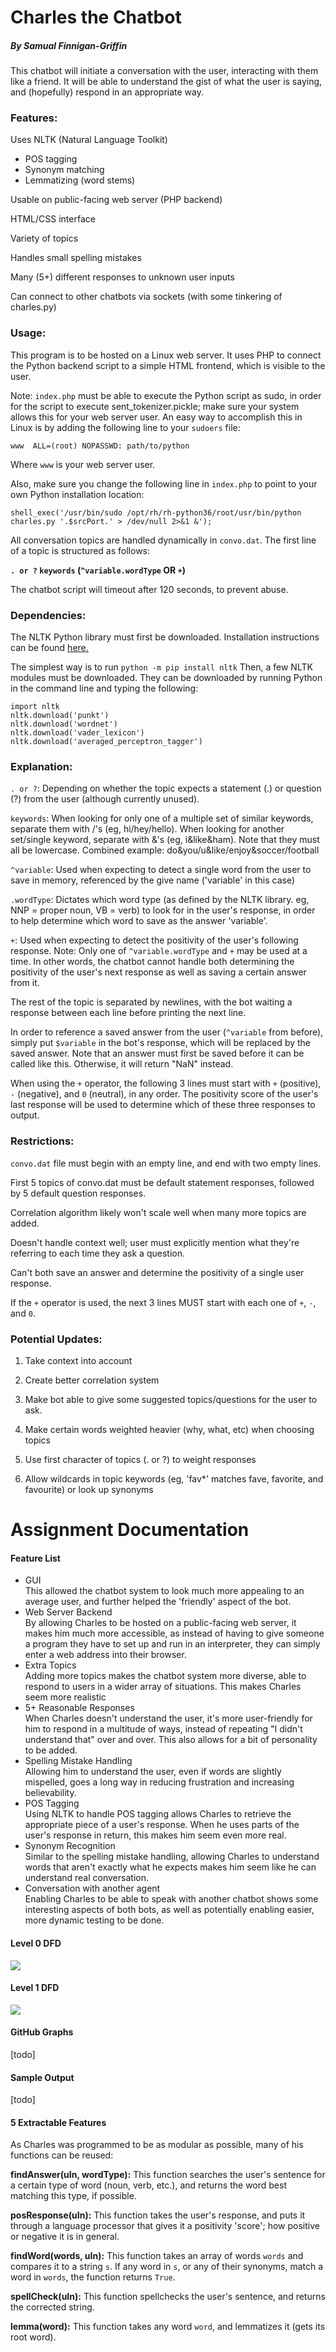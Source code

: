 # Charles the Chatbot
<h5>By Samual Finnigan-Griffin</h5>


This chatbot will initiate a conversation with the user, interacting with them like a friend. It will be able to understand the gist of what the user is saying, and (hopefully) respond in an appropriate way.


<h3>Features:</h3>
Uses NLTK (Natural Language Toolkit)
<ul>
	<li>POS tagging</li>
	<li>Synonym matching</li>
	<li>Lemmatizing (word stems)</li>
</ul>
Usable on public-facing web server (PHP backend)

HTML/CSS interface

Variety of topics

Handles small spelling mistakes

Many (5+) different responses to unknown user inputs

Can connect to other chatbots via sockets (with some tinkering of charles.py)


<h3>Usage:</h3>

This program is to be hosted on a Linux web server. It uses PHP to connect the Python backend script to a simple HTML frontend, which is visible to the user.

Note: `index.php` must be able to execute the Python script as sudo, in order for the script to execute sent_tokenizer.pickle; make sure your system allows this for your web server user. An easy way to accomplish this in Linux is by adding the following line to your `sudoers` file:

`www  ALL=(root) NOPASSWD: path/to/python`

Where `www` is your web server user.

Also, make sure you change the following line in `index.php` to point to your own Python installation location:

`shell_exec('/usr/bin/sudo /opt/rh/rh-python36/root/usr/bin/python charles.py '.$srcPort.' > /dev/null 2>&1 &');`

All conversation topics are handled dynamically in `convo.dat`. The first line of a topic is structured as follows:

<b>`. or ?` `keywords` (`^variable.wordType` OR `+`)</b>

The chatbot script will timeout after 120 seconds, to prevent abuse.


<h3>Dependencies:</h3>
The NLTK Python library must first be downloaded. Installation instructions can be found <a href="https://www.nltk.org/install.html">here.</a>

The simplest way is to run `python -m pip install nltk`
Then, a few NLTK modules must be downloaded. They can be downloaded by running Python in the command line and typing the following:

```
import nltk
nltk.download('punkt')
nltk.download('wordnet')
nltk.download('vader_lexicon')
nltk.download('averaged_perceptron_tagger')
```


<h3>Explanation:</h3>

`. or ?`: Depending on whether the topic expects a statement (.) or question (?) from the user (although currently unused).

`keywords`: When looking for only one of a multiple set of similar keywords, separate them with /'s (eg, hi/hey/hello). When looking for another set/single keyword, separate with &'s (eg, i&like&ham). Note that they must all be lowercase. Combined example: do&you/u&like/enjoy&soccer/football

`^variable`: Used when expecting to detect a single word from the user to save in memory, referenced by the give name ('variable' in this case)

`.wordType`: Dictates which word type (as defined by the NLTK library. eg, NNP = proper noun, VB = verb) to look for in the user's response, in order to help determine which word to save as the answer 'variable'.

`+`: Used when expecting to detect the positivity of the user's following response.
Note: Only one of `^variable.wordType` and `+` may be used at a time. In other words, the chatbot cannot handle both determining the positivity of the user's next response as well as saving a certain answer from it.

The rest of the topic is separated by newlines, with the bot waiting a response between each line before printing the next line.

In order to reference a saved answer from the user (`^variable` from before), simply put `$variable` in the bot's response, which will be replaced by the saved answer. Note that an answer must first be saved before it can be called like this. Otherwise, it will return "NaN" instead.

When using the `+` operator, the following 3 lines must start with `+` (positive), `-` (negative), and `0` (neutral), in any order. The positivity score of the user's last response will be used to determine which of these three responses to output.


<h3>Restrictions:</h3>

`convo.dat` file must begin with an empty line, and end with two empty lines.

First 5 topics of convo.dat must be default statement responses, followed by 5 default question responses.

Correlation algorithm likely won't scale well when many more topics are added.

Doesn't handle context well; user must explicitly mention what they're referring to each time they ask a question.

Can't both save an answer and determine the positivity of a single user response.

If the `+` operator is used, the next 3 lines MUST start with each one of `+`, `-`, and `0`.


<h3>Potential Updates:</h3>

1. Take context into account

2. Create better correlation system

3. Make bot able to give some suggested topics/questions for the user to ask.

4. Make certain words weighted heavier (why, what, etc) when choosing topics

5. Use first character of topics (. or ?) to weight responses

6. Allow wildcards in topic keywords (eg, 'fav*' matches fave, favorite, and favourite) or look up synonyms



<h1>Assignment Documentation</h1>


<h4>Feature List</h4>

<ul>
<li>GUI</li>
This allowed the chatbot system to look much more appealing to an average user, and further helped the 'friendly' aspect of the bot.
<li>Web Server Backend</li>
By allowing Charles to be hosted on a public-facing web server, it makes him much more accessible, as instead of having to give someone a program they have to set up and run in an interpreter, they can simply enter a web address into their browser.
<li>Extra Topics</li>
Adding more topics makes the chatbot system more diverse, able to respond to users in a wider array of situations. This makes Charles seem more realistic
<li>5+ Reasonable Responses</li>
When Charles doesn't understand the user, it's more user-friendly for him to respond in a multitude of ways, instead of repeating "I didn't understand that" over and over. This also allows for a bit of personality to be added.
<li>Spelling Mistake Handling</li>
Allowing him to understand the user, even if words are slightly mispelled, goes a long way in reducing frustration and increasing believability.
<li>POS Tagging</li>
Using NLTK to handle POS tagging allows Charles to retrieve the appropriate piece of a user's response. When he uses parts of the user's response in return, this makes him seem even more real.
<li>Synonym Recognition</li>
Similar to the spelling mistake handling, allowing Charles to understand words that aren't exactly what he expects makes him seem like he can understand real conversation.
<li>Conversation with another agent</li>
Enabling Charles to be able to speak with another chatbot shows some interesting aspects of both bots, as well as potentially enabling easier, more dynamic testing to be done.
</ul>


<h4>Level 0 DFD</h4>
<img src="https://finnigan.me/chatbot/DFD0.png?">

<h4>Level 1 DFD</h4>
<img src="https://finnigan.me/chatbot/DFD1.png?">

<h4>GitHub Graphs</h4>
[todo]

<h4>Sample Output</h4>
[todo]


<h4>5 Extractable Features</h4>
As Charles was programmed to be as modular as possible, many of his functions can be reused:


<b>findAnswer(uIn, wordType):</b>
This function searches the user's sentence for a certain type of word (noun, verb, etc.), and returns the word best matching this type, if possible.

<b>posResponse(uIn):</b>
This function takes the user's response, and puts it through a language processor that gives it a positivity 'score'; how positive or negative it is in general.

<b>findWord(words, uIn):</b>
This function takes an array of words `words` and compares it to a string `s`. If any word in `s`, or any of their synonyms, match a word in `words`, the function returns `True`.

<b>spellCheck(uIn):</b>
This function spellchecks the user's sentence, and returns the corrected string.

<b>lemma(word):</b>
This function takes any word `word`, and lemmatizes it (gets its root word).